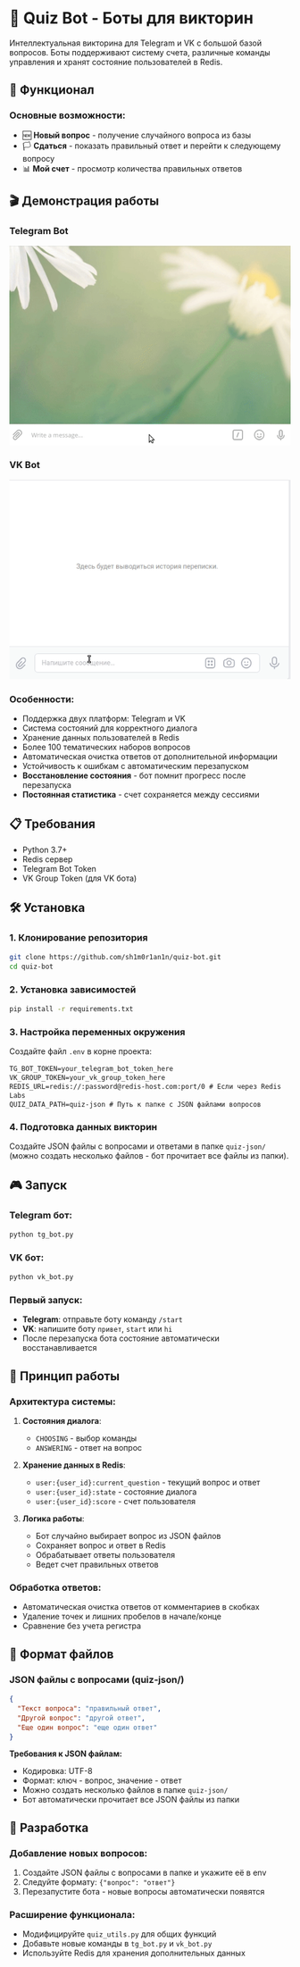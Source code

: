 # 🎯 Quiz Bot - Боты для викторин

Интеллектуальная викторина для Telegram и VK с большой базой вопросов. Боты поддерживают систему счета, различные команды управления и хранят состояние пользователей в Redis.

## 🚀 Функционал

### Основные возможности:
- 🆕 **Новый вопрос** - получение случайного вопроса из базы
- 🏳️ **Сдаться** - показать правильный ответ и перейти к следующему вопросу
- 📊 **Мой счет** - просмотр количества правильных ответов

## 🎬 Демонстрация работы

### Telegram Bot
![Демонстрация Telegram бота](docs/tg.gif)

### VK Bot
![Демонстрация VK бота](docs/vk.gif)

### Особенности:
- Поддержка двух платформ: Telegram и VK
- Система состояний для корректного диалога
- Хранение данных пользователей в Redis
- Более 100 тематических наборов вопросов
- Автоматическая очистка ответов от дополнительной информации
- Устойчивость к ошибкам с автоматическим перезапуском
- **Восстановление состояния** - бот помнит прогресс после перезапуска
- **Постоянная статистика** - счет сохраняется между сессиями

## 📋 Требования

- Python 3.7+
- Redis сервер
- Telegram Bot Token
- VK Group Token (для VK бота)

## 🛠️ Установка

### 1. Клонирование репозитория
```bash
git clone https://github.com/sh1m0r1an1n/quiz-bot.git
cd quiz-bot
```

### 2. Установка зависимостей
```bash
pip install -r requirements.txt
```

### 3. Настройка переменных окружения
Создайте файл `.env` в корне проекта:
```env
TG_BOT_TOKEN=your_telegram_bot_token_here
VK_GROUP_TOKEN=your_vk_group_token_here
REDIS_URL=redis://:password@redis-host.com:port/0 # Если через Redis Labs
QUIZ_DATA_PATH=quiz-json # Путь к папке с JSON файлами вопросов
```

### 4. Подготовка данных викторин
Создайте JSON файлы с вопросами и ответами в папке `quiz-json/` (можно создать несколько файлов - бот прочитает все файлы из папки).

## 🎮 Запуск

### Telegram бот:
```bash
python tg_bot.py
```

### VK бот:
```bash
python vk_bot.py
```

### Первый запуск:
- **Telegram**: отправьте боту команду `/start`
- **VK**: напишите боту `привет`, `start` или `hi`
- После перезапуска бота состояние автоматически восстанавливается

## 🔧 Принцип работы

### Архитектура системы:
1. **Состояния диалога**: 
   - `CHOOSING` - выбор команды
   - `ANSWERING` - ответ на вопрос

2. **Хранение данных в Redis**:
   - `user:{user_id}:current_question` - текущий вопрос и ответ
   - `user:{user_id}:state` - состояние диалога
   - `user:{user_id}:score` - счет пользователя

3. **Логика работы**:
   - Бот случайно выбирает вопрос из JSON файлов
   - Сохраняет вопрос и ответ в Redis
   - Обрабатывает ответы пользователя
   - Ведет счет правильных ответов

### Обработка ответов:
- Автоматическая очистка ответов от комментариев в скобках
- Удаление точек и лишних пробелов в начале/конце
- Сравнение без учета регистра

## 📄 Формат файлов

### JSON файлы с вопросами (quiz-json/)
```json
{
  "Текст вопроса": "правильный ответ",
  "Другой вопрос": "другой ответ",
  "Еще один вопрос": "еще один ответ"
}
```

**Требования к JSON файлам:**
- Кодировка: UTF-8
- Формат: ключ - вопрос, значение - ответ
- Можно создать несколько файлов в папке `quiz-json/`
- Бот автоматически прочитает все JSON файлы из папки

## 🤝 Разработка

### Добавление новых вопросов:
1. Создайте JSON файлы с вопросами в папке и укажите её в env
2. Следуйте формату: `{"вопрос": "ответ"}`
3. Перезапустите бота - новые вопросы автоматически появятся

### Расширение функционала:
- Модифицируйте `quiz_utils.py` для общих функций
- Добавьте новые команды в `tg_bot.py` и `vk_bot.py`
- Используйте Redis для хранения дополнительных данных